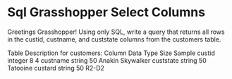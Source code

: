 # Sql Grasshopper Select Columns

Greetings Grasshopper!
Using only SQL, write a query that returns all rows in the custid, custname, and custstate columns from the customers table.

Table Description for customers:
Column Data Type Size Sample
custid integer 8 4
custname string 50 Anakin Skywalker
custstate string 50 Tatooine
custard string 50 R2-D2
